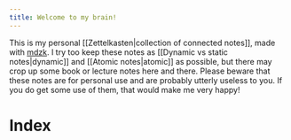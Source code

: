 ```yaml
---
title: Welcome to my brain!
---
```


This is my personal [[Zettelkasten|collection of connected notes]], made with [mdzk](https://mdzk.app). I try too keep these notes as [[Dynamic vs static notes|dynamic]] and [[Atomic notes|atomic]] as possible, but there may crop up some book or lecture notes here and there. Please beware that these notes are for personal use and are probably utterly useless to you. If you do get some use of them, that would make me very happy!

# Index
